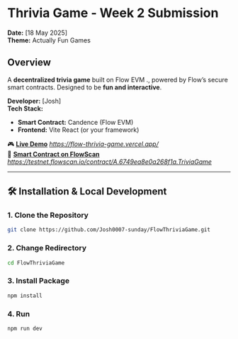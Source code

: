 # Thrivia Game - Week 2 Submission  
**Date:** [18 May 2025]  
**Theme:** Actually Fun Games  

## Overview  
A **decentralized trivia game** built on Flow EVM ., powered by Flow’s secure smart contracts. Designed to be **fun and interactive**.  

**Developer:** [Josh]  
**Tech Stack:**  
- **Smart Contract:** Candence (Flow EVM)  
- **Frontend:** Vite React (or your framework)   

🎮 **[Live Demo](#)** *https://flow-thrivia-game.vercel.app/*  
📜 **[Smart Contract on FlowScan](#)** *https://testnet.flowscan.io/contract/A.6749ea8e0a268f1a.TriviaGame*  

---

## 🛠️ Installation & Local Development  

### 1. Clone the Repository  
```bash
git clone https://github.com/Josh0007-sunday/FlowThriviaGame.git
```
### 2. Change Redirectory  
```bash
cd FlowThriviaGame
```
### 3. Install Package  
```bash
npm install
```
### 4. Run  
```bash
npm run dev
```
